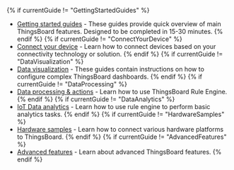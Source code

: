 {% if currentGuide != "GettingStartedGuides" %}
- [Getting started guides](/docs/paas/guides/#AnchorIDGettingStartedGuides) - These guides provide quick overview of main ThingsBoard features. Designed to be completed in 15-30 minutes.
{% endif %}
{% if currentGuide != "ConnectYourDevice" %}
- [Connect your device](/docs/paas/guides/#AnchorIDConnectYourDevice) - Learn how to connect devices based on your connectivity technology or solution.
{% endif %}
{% if currentGuide != "DataVisualization" %}
- [Data visualization](/docs/paas/guides/#AnchorIDDataVisualization) - These guides contain instructions on how to configure complex ThingsBoard dashboards.
{% endif %}
{% if currentGuide != "DataProcessing" %}
- [Data processing & actions](/docs/paas/guides/#AnchorIDDataProcessing) - Learn how to use ThingsBoard Rule Engine.
{% endif %}
{% if currentGuide != "DataAnalytics" %}
- [IoT Data analytics](/docs/paas/guides/#AnchorIDDataAnalytics) - Learn how to use rule engine to perform basic analytics tasks.
{% endif %}
{% if currentGuide != "HardwareSamples" %}
- [Hardware samples](/docs/paas/guides/#AnchorIDHardwareSamples) - Learn how to connect various hardware platforms to ThingsBoard.
{% endif %}
{% if currentGuide != "AdvancedFeatures" %}
- [Advanced features](/docs/paas/guides/#AnchorIDAdvancedFeatures) - Learn about advanced ThingsBoard features.
{% endif %}

<br>
